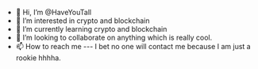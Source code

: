 - 👋 Hi, I’m @HaveYouTall
- 👀 I’m interested in crypto and blockchain
- 🌱 I’m currently learning crypto and blockchain
- 💞️ I’m looking to collaborate on anything which is really cool.
- 📫 How to reach me --- I bet no one will contact me because I am just a rookie hhhha.

<!---
HaveYouTall/HaveYouTall is a ✨ special ✨ repository because its `README.md` (this file) appears on your GitHub profile.
You can click the Preview link to take a look at your changes.
--->
